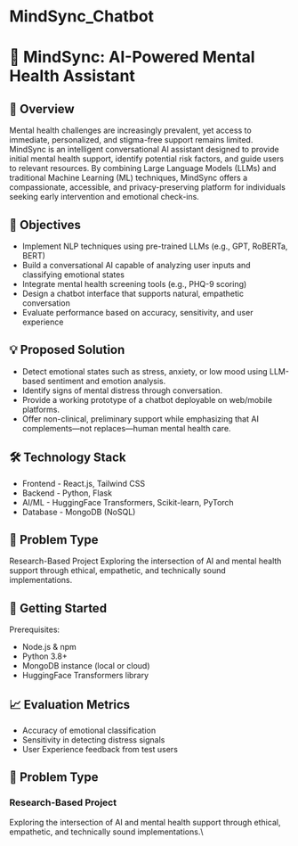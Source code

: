 # MindSync_Chatbot
# 🧠 MindSync: AI-Powered Mental Health Assistant

## 🌟 Overview
Mental health challenges are increasingly prevalent, yet access to immediate, personalized, and stigma-free support remains limited. MindSync is an intelligent conversational AI assistant designed to provide initial mental health support, identify potential risk factors, and guide users to relevant resources.
By combining Large Language Models (LLMs) and traditional Machine Learning (ML) techniques, MindSync offers a compassionate, accessible, and privacy-preserving platform for individuals seeking early intervention and emotional check-ins.

## 🎯 Objectives
- Implement NLP techniques using pre-trained LLMs (e.g., GPT, RoBERTa, BERT)
- Build a conversational AI capable of analyzing user inputs and classifying emotional states
- Integrate mental health screening tools (e.g., PHQ-9 scoring)
- Design a chatbot interface that supports natural, empathetic conversation
- Evaluate performance based on accuracy, sensitivity, and user experience



## 💡 Proposed Solution

- Detect emotional states such as stress, anxiety, or low mood using LLM-based sentiment and emotion analysis.
- Identify signs of mental distress through conversation.
- Provide a working prototype of a chatbot deployable on web/mobile platforms.
- Offer non-clinical, preliminary support while emphasizing that AI complements—not replaces—human mental health care.


## 🛠️ Technology Stack
- Frontend - React.js, Tailwind CSS
- Backend - Python, Flask
- AI/ML - HuggingFace Transformers, Scikit-learn, PyTorch
- Database - MongoDB (NoSQL)

## 🧪 Problem Type
Research-Based Project
Exploring the intersection of AI and mental health support through ethical, empathetic, and technically sound implementations.

## 🚀 Getting Started
Prerequisites:
- Node.js & npm
- Python 3.8+
- MongoDB instance (local or cloud)
- HuggingFace Transformers library

## 📈 Evaluation Metrics
- Accuracy of emotional classification
- Sensitivity in detecting distress signals
- User Experience feedback from test users

## 🧪 Problem Type
### Research-Based Project
Exploring the intersection of AI and mental health support through ethical, empathetic, and technically sound implementations.\

